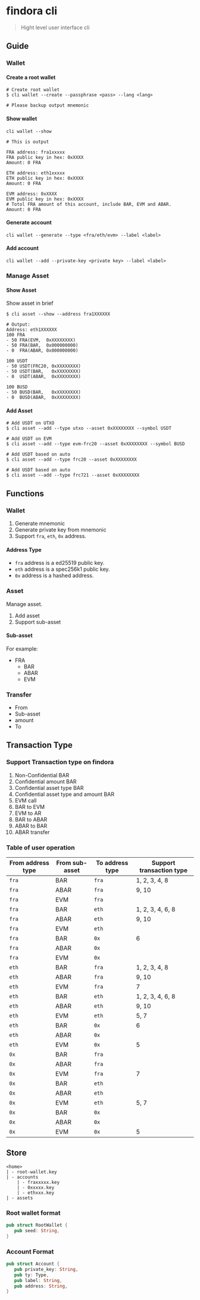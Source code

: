 # findora cli

> Hight level user interface cli

## Guide

### Wallet

#### Create a root wallet

```shell
# Create root wallet
$ cli wallet --create --passphrase <pass> --lang <lang>

# Please backup output mnemonic
```

#### Show wallet

```shell
cli wallet --show

# This is output

FRA address: fra1xxxxx
FRA public key in hex: 0xXXXX
Amount: 0 FRA

ETH address: eth1xxxxx
ETH public key in hex: 0xXXXX
Amount: 0 FRA

EVM address: 0xXXXX
EVM public key in hex: 0xXXXX
# Totol FRA amount of this account, include BAR, EVM and ABAR.
Amount: 0 FRA

```

#### Generate account

```shell
cli wallet --generate --type <fra/eth/evm> --label <label>
```

#### Add account

```shell
cli wallet --add --private-key <private key> --label <label>
```

### Manage Asset

#### Show Asset

Show asset in brief

```shell
$ cli asset --show --address fra1XXXXXX

# Output:
Address: eth1XXXXXX
100 FRA
- 50 FRA(EVM,  0xXXXXXXXX)
- 50 FRA(BAR,  0x000000000)
- 0  FRA(ABAR, 0x000000000)

100 USDT
- 50 USDT(FRC20, 0xXXXXXXXX)
- 50 USDT(BAR,   0xXXXXXXXX)
- 0  USDT(ABAR,  0xXXXXXXXX)

100 BUSD
- 50 BUSD(BAR,   0xXXXXXXXX)
- 0  BUSD(ABAR,  0xXXXXXXXX)
```

#### Add Asset

```shell
# Add USDT on UTXO
$ cli asset --add --type utxo --asset 0xXXXXXXXX --symbol USDT

# Add USDT on EVM
$ cli asset --add --type evm-frc20 --asset 0xXXXXXXXX --symbol BUSD

# Add USDT based on auto
$ cli asset --add --type frc20 --asset 0xXXXXXXXX

# Add USDT based on auto
$ cli asset --add --type frc721 --asset 0xXXXXXXXX
```

## Functions

### Wallet

1. Generate mnemonic
2. Generate private key from mnemonic
3. Support `fra`, `eth`, `0x` address.

#### Address Type

- `fra` address is a ed25519 public key.
- `eth` address is a spec256k1 public key.
- `0x` address is a hashed address.

### Asset

Manage asset.

1. Add asset
2. Support sub-asset

#### Sub-asset

For example:

- FRA
   - BAR
   - ABAR
   - EVM

### Transfer

- From
- Sub-asset
- amount
- To


## Transaction Type

### Support Transaction type on findora

1. Non-Confidential BAR
2. Confidential amount BAR
3. Confidential asset type BAR
4. Confidential asset type and amount BAR
5. EVM call
6. BAR to EVM
7. EVM to AR
8. BAR to ABAR
9. ABAR to BAR
10. ABAR transfer

### Table of user operation

| From address type | From sub-asset | To address type | Support transaction type |
| - | - | - | - |
| `fra` | BAR | `fra` | 1, 2, 3, 4, 8 |
| `fra` | ABAR | `fra` | 9, 10 |
| `fra` | EVM | `fra` | |
| `fra` | BAR | `eth` | 1, 2, 3, 4, 6, 8 |
| `fra` | ABAR | `eth` | 9, 10 |
| `fra` | EVM | `eth` | |
| `fra` | BAR | `0x` | 6 |
| `fra` | ABAR | `0x` | |
| `fra` | EVM | `0x` | |
| `eth` | BAR | `fra` | 1, 2, 3, 4, 8 |
| `eth` | ABAR | `fra` | 9, 10 |
| `eth` | EVM | `fra` | 7 |
| `eth` | BAR | `eth` | 1, 2, 3, 4, 6, 8 |
| `eth` | ABAR | `eth` | 9, 10 |
| `eth` | EVM | `eth` | 5, 7 |
| `eth` | BAR | `0x` | 6 |
| `eth` | ABAR | `0x` | |
| `eth` | EVM | `0x` | 5 |
| `0x` | BAR | `fra` | |
| `0x` | ABAR | `fra` | |
| `0x` | EVM | `fra` | 7 |
| `0x` | BAR | `eth` | |
| `0x` | ABAR | `eth` | |
| `0x` | EVM | `eth` | 5, 7 |
| `0x` | BAR | `0x` | |
| `0x` | ABAR | `0x` | |
| `0x` | EVM | `0x` | 5 |

## Store

```shell
<home>
| - root-wallet.key
| - accounts
    | - fraxxxxx.key
    | - 0xxxxx.key
    | - ethxxx.key
| - assets
```

### Root wallet format

```rust
pub struct RootWallet {
   pub seed: String,
}
```

### Account Format

```rust
pub struct Account {
   pub private_key: String,
   pub ty: Type,
   pub label: String,
   pub address: String,
}
```



